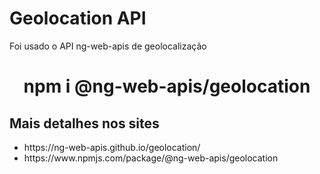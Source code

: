 # Geolocation API

<p>Foi usado o API ng-web-apis de geolocalização</p>

<h1 align="center">npm i @ng-web-apis/geolocation</h1>

## Mais detalhes nos sites

<ul>
  <li>https://ng-web-apis.github.io/geolocation/</li>
  <li>
    https://www.npmjs.com/package/@ng-web-apis/geolocation
</ul>
